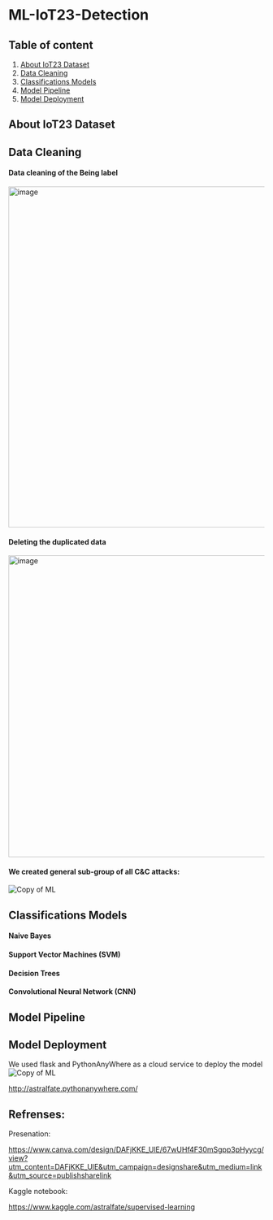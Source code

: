 # ML-IoT23-Detection

## Table of content

1. [About IoT23 Dataset](#About-IoT23-Dataset)
2. [Data Cleaning](#Data-Cleaning)
3. [Classifications Models](#Classifications-Models)
4. [Model Pipeline](#Model-Pipeline)
5. [Model Deployment](#Model-Deployment)


## About IoT23 Dataset

## Data Cleaning

#### Data cleaning of the Being label

<img width="671" alt="image" src="https://github.com/astral-fate/ML-IoT23-Detection/assets/63984422/52691eda-cf6f-466f-8c46-31476a23755a">


#### Deleting the duplicated data
 
<img width="594" alt="image" src="https://github.com/astral-fate/ML-IoT23-Detection/assets/63984422/ba02d781-cfcd-47a8-8669-919ac6c6c6b9">


#### We created general sub-group of all C&C attacks:

![Copy of ML](https://github.com/astral-fate/ML-IoT23-Detection/assets/63984422/0bab88f0-2939-4976-8485-cb0a7708d59b)


## Classifications Models

#### Naive Bayes

#### Support Vector Machines (SVM)

#### Decision Trees

#### Convolutional Neural Network (CNN)



## Model Pipeline




## Model Deployment

We used flask and PythonAnyWhere as a cloud service to deploy the model
![Copy of ML](https://github.com/astral-fate/ML-IoT23-Detection/assets/63984422/0906b084-dcce-4b74-ae5a-3019fa568940)

http://astralfate.pythonanywhere.com/

## Refrenses: 

Presenation: 

https://www.canva.com/design/DAFjKKE_UlE/67wUHf4F30mSgpp3pHyycg/view?utm_content=DAFjKKE_UlE&utm_campaign=designshare&utm_medium=link&utm_source=publishsharelink

Kaggle notebook:

https://www.kaggle.com/astralfate/supervised-learning





